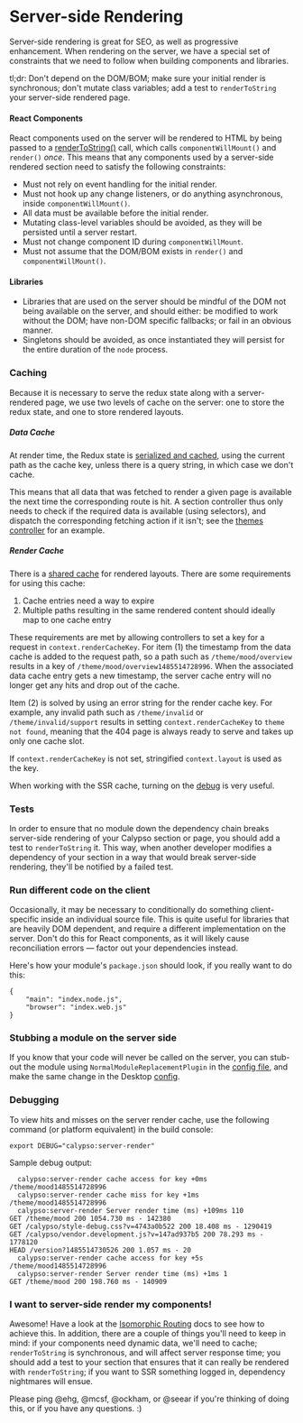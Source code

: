 # Server-side Rendering

Server-side rendering is great for SEO, as well as progressive enhancement. When rendering on the server, we have a special set of constraints that we need to follow when building components and libraries.

tl;dr: Don't depend on the DOM/BOM; make sure your initial render is synchronous; don't mutate class variables; add a test to `renderToString` your server-side rendered page.

#### React Components

React components used on the server will be rendered to HTML by being passed to a [renderToString()](https://facebook.github.io/react/docs/top-level-api.html#reactdomserver.rendertostring) call, which calls `componentWillMount()` and `render()` _once_. This means that any components used by a server-side rendered section need to satisfy the following constraints:

- Must not rely on event handling for the initial render.
- Must not hook up any change listeners, or do anything asynchronous, inside `componentWillMount()`.
- All data must be available before the initial render.
- Mutating class-level variables should be avoided, as they will be persisted until a server restart.
- Must not change component ID during `componentWillMount`.
- Must not assume that the DOM/BOM exists in `render()` and `componentWillMount()`.

#### Libraries

- Libraries that are used on the server should be mindful of the DOM not being available on the server, and should either: be modified to work without the DOM; have non-DOM specific fallbacks; or fail in an obvious manner.
- Singletons should be avoided, as once instantiated they will persist for the entire duration of the `node` process.

### Caching

Because it is necessary to serve the redux state along with a server-rendered page, we use two levels of cache on the server: one to store the redux state, and one to store rendered layouts.

##### Data Cache

At render time, the Redux state is [serialized and cached](../server/render/index.js), using the current path as the cache key, unless there is a query string, in which case we don't cache.

This means that all data that was fetched to render a given page is available the next time the corresponding route is hit. A section controller thus only needs to check if the required data is available (using selectors), and dispatch the corresponding fetching action if it isn't; see the [themes controller](../client/my-sites/themes/controller.jsx) for an example.

##### Render Cache

There is a [shared cache](../server/render/index.js) for rendered layouts. There are some requirements for using this cache:

1. Cache entries need a way to expire
2. Multiple paths resulting in the same rendered content should ideally map to one cache entry

These requirements are met by allowing controllers to set a key for a request in `context.renderCacheKey`. For item (1) the timestamp from the data cache is added to the request path, so a path such as `/theme/mood/overview` results in a key of `/theme/mood/overview1485514728996`. When the associated data cache entry gets a new timestamp, the server cache entry will no longer get any hits and drop out of the cache.

Item (2) is solved by using an error string for the render cache key. For example, any invalid path such as `/theme/invalid` or `/theme/invalid/support` results in setting `context.renderCacheKey` to `theme not found`, meaning that the 404 page is always ready to serve and takes up only one cache slot.

If `context.renderCacheKey` is not set, stringified `context.layout` is used as the key.

When working with the SSR cache, turning on the [debug](#debugging) is very useful.

### Tests

In order to ensure that no module down the dependency chain breaks server-side rendering of your Calypso section or page, you should add a test to `renderToString` it. This way, when another developer modifies a dependency of your section in a way that would break server-side rendering, they'll be notified by a failed test.

### Run different code on the client

Occasionally, it may be necessary to conditionally do something client-specific inside an individual source file. This is quite useful for libraries that are heavily DOM dependent, and require a different implementation on the server. Don't do this for React components, as it will likely cause reconciliation errors — factor out your dependencies instead.

Here's how your module's `package.json` should look, if you really want to do this:

```
{
	"main": "index.node.js",
	"browser": "index.web.js"
}
```

### Stubbing a module on the server side

If you know that your code will never be called on the server, you can stub-out the module using `NormalModuleReplacementPlugin` in the [config file](https://github.com/Automattic/wp-calypso/blob/master/webpack.config.node.js), and make the same change in the Desktop [config](https://github.com/Automattic/wp-desktop/blob/master/webpack.shared.js).

### Debugging

To view hits and misses on the server render cache, use the following command (or platform equivalent) in the build console:

`export DEBUG="calypso:server-render"`

Sample debug output:

```
  calypso:server-render cache access for key +0ms /theme/mood1485514728996
  calypso:server-render cache miss for key +1ms /theme/mood1485514728996
  calypso:server-render Server render time (ms) +109ms 110
GET /theme/mood 200 1054.730 ms - 142380
GET /calypso/style-debug.css?v=4743a0b522 200 18.408 ms - 1290419
GET /calypso/vendor.development.js?v=147ad937b5 200 78.293 ms - 1778120
HEAD /version?1485514730526 200 1.057 ms - 20
  calypso:server-render cache access for key +5s /theme/mood1485514728996
  calypso:server-render Server render time (ms) +1ms 1
GET /theme/mood 200 198.760 ms - 140909
```

### I want to server-side render my components!

Awesome! Have a look at the [Isomorphic Routing](isomorphic-routing.md) docs to see how to achieve this. In addition, there are a couple of things you'll need to keep in mind: if your components need dynamic data, we'll need to cache; `renderToString` is synchronous, and will affect server response time; you should add a test to your section that ensures that it can really be rendered with `renderToString`; if you want to SSR something logged in, dependency nightmares will ensue.

Please ping @ehg, @mcsf, @ockham, or @seear if you're thinking of doing this, or if you have any questions. :)
